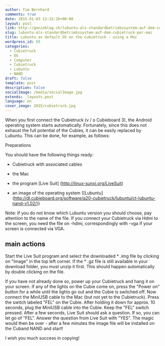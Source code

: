 ```yaml
---
author: Tim Bernhard
comments: true
date: 2015-01-03 12:32:26+00:00
layout: post
link: http://genieblog.ch/lubuntu-als-standardbetriebssystem-auf-dem-cubietruck-per-mac/
slug: lubuntu-als-standardbetriebssystem-auf-dem-cubietruck-per-mac
title: Lubuntu as default OS on the Cubietruck - using a Mac
wordpress_id: 55
categories:
  - Cubietruck
  - OS 
  - Computer 
  - Cubietruck 
  - Lubuntu 
  - NAND
draft: false
template: post
description: false
socialImage: /media/socialImage.jpg
extends: _layouts.post
language: en
cover_image: 2015/cubietruck.jpg
---
```


When you first connect the Cubietruck (v / o Cubieboard 3), the Android operating system starts automatically.
Fortunately, since this does not exhaust the full potential of the Cubies, it can be easily replaced by Lubuntu.
This can be done, for example, as follows:

Preparations

You should have the following things ready:

  * Cubietruck with associated cables

  * the Mac

  * the program [Live Suit] (http://linux-sunxi.org/LiveSuit)

  * an image of the operating system ([Lubuntu] (http://dl.cubieboard.org/software/a20-cubietruck/lubuntu/ct-lubuntu-nand-v1.02/))

Note: If you do not know which Lubuntu version you should choose, pay attention to the name of the file.
If you connect your Cubietruck via Hdmi to the screen, you need the file on -hdmi, correspondingly with -vga if your screen is connected via VGA.

## main actions

Start the Live Suit program and select the downloaded * .img file by clicking on "Image" in the top left corner.
If the * .gz file is still available in your download folder, you must unzip it first.
This should happen automatically by double clicking on the file.

If you have not already done so, power up your Cubietruck and hang it on your screen.
If any of the lights on the Cubie come on, press the "Power on" button for a while until the lights go out and the Cubie is switched off.
Now connect the MiniUSB cable to the Mac (but not yet to the Cubietruck). Press the switch labeled "FEL" on the Cubie.
After holding it down for approx. 10 seconds, plug the MiniUSB cable into the Cubie.
Keep the "FEL" switch pressed.
After a few seconds, Live Suit should ask a question.
If so, you can let go of "FEL". Answer the question from Live Suit with "YES". The magic would then be over - after a few minutes the image file will be installed on the Cuband NAND and start!

I wish you much success in copying!
